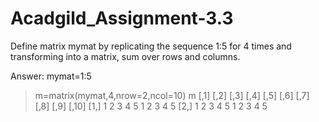 # Acadgild_Assignment-3.3
Define matrix mymat by replicating the sequence 1:5 for 4 times and
transforming into a matrix, sum over rows and columns.

Answer: mymat=1:5
> m=matrix(mymat,4,nrow=2,ncol=10)
> m
     [,1] [,2] [,3] [,4] [,5] [,6] [,7] [,8] [,9] [,10]
[1,]    1    2    3    4    5    1    2    3    4     5
[2,]    1    2    3    4    5    1    2    3    4     5
